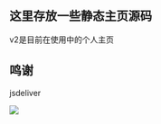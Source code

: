 ## 这里存放一些静态主页源码

v2是目前在使用中的个人主页

## 鸣谢
jsdeliver

[![](https://data.jsdelivr.com/v1/package/gh/kaygb/kaygb/badge)](https://www.jsdelivr.com/package/gh/kaygb/kaygb)